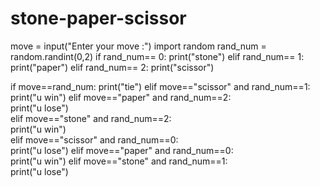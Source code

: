 # stone-paper-scissor
move = input("Enter your move :")
import random
rand_num = random.randint(0,2)
if rand_num== 0:
    print("stone")
elif rand_num== 1:
    print("paper")
elif rand_num== 2:
    print("scissor")

if move==rand_num:
    print("tie")
elif move=="scissor" and rand_num==1:   
    print("u win")
elif move=="paper" and rand_num==2:   
    print("u lose")    
elif move=="stone" and rand_num==2:   
    print("u win")   
elif move=="scissor" and rand_num==0:   
    print("u lose")
elif move=="paper" and rand_num==0:   
    print("u win") 
elif move=="stone" and rand_num==1:   
    print("u lose")    
